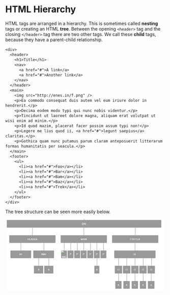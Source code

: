 # HTML Hierarchy

HTML tags are arranged in a hierarchy. This is sometimes called **nesting** tags or creating an HTML **tree**. Between the opening `<header>` tag and the closing `</header>` tag there are two other tags. We call these **child** tags, because they have a parent-child relationship.

```markup
<div>
  <header>
    <h1>Title</h1>
    <nav>
      <a href="#">A link</a>
      <a href="#">Another link</a>
    </nav>
  </header>
  <main>
    <img src="http://enes.in/f.png" />
    <p>Ea commodo consequat duis autem vel eum iriure dolor in hendrerit.</p>
    <p>Decima eodem modo typi qui nunc nobis videntur.</p>
    <p>Tincidunt ut laoreet dolore magna, aliquam erat volutpat ut wisi enim ad minim.</p>
    <p>Id quod mazim, placerat facer possim assum typi non!</p>
    <p>Legere me lius quod ii, <a href="#">legunt saepius</a> claritas.</p>
    <p>Gothica quam nunc putamus parum claram anteposuerit litterarum formas humanitatis per seacula.</p>
  </main>
  <footer>
    <ul>
      <li><a href="#">Foo</a></li>
      <li><a href="#">Bar</a></li>
      <li><a href="#">Bam</a></li>
      <li><a href="#">Baz</a></li>
      <li><a href="#">Trek</a></li>
    </ul>
  </footer>
</div>
```

The tree structure can be seen more easily below.

![](<../../.gitbook/assets/image (287).png>)
